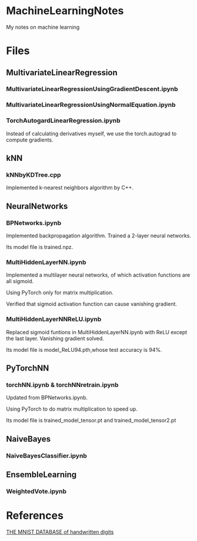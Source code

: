 # MachineLearningNotes
My notes on machine learning

# Files

## MultivariateLinearRegression

### MultivariateLinearRegressionUsingGradientDescent.ipynb
### MultivariateLinearRegressionUsingNormalEquation.ipynb
### TorchAutogardLinearRegression.ipynb

Instead of calculating derivatives myself, we use the torch.autograd to compute gradients.

## kNN

### kNNbyKDTree.cpp 

Implemented k-nearest neighbors algorithm by C++.

## NeuralNetworks

### BPNetworks.ipynb

Implemented backpropagation algorithm. Trained a 2-layer neural networks.

Its model file is trained.npz.

### MultiHiddenLayerNN.ipynb

Implemented a multilayer neural networks, of which activation functions are all sigmoid.

Using PyTorch only for matrix multiplication.

Verified that sigmoid activation function can cause vanishing gradient.

### MultiHiddenLayerNNReLU.ipynb

Replaced sigmoid funtions in MultiHiddenLayerNN.ipynb with ReLU except the last layer. Vanishing gradient solved.

Its model file is model_ReLU94.pth,whose test accuracy is 94%.

## PyTorchNN

### torchNN.ipynb & torchNNretrain.ipynb

Updated from BPNetworks.ipynb.

Using PyTorch to do matrix multiplication to speed up.

Its model file is trained_model_tensor.pt and trained_model_tensor2.pt

## NaiveBayes

### NaiveBayesClassifier.ipynb

## EnsembleLearning

### WeightedVote.ipynb

# References

[THE MNIST DATABASE of handwritten digits](http://yann.lecun.com/exdb/mnist/)